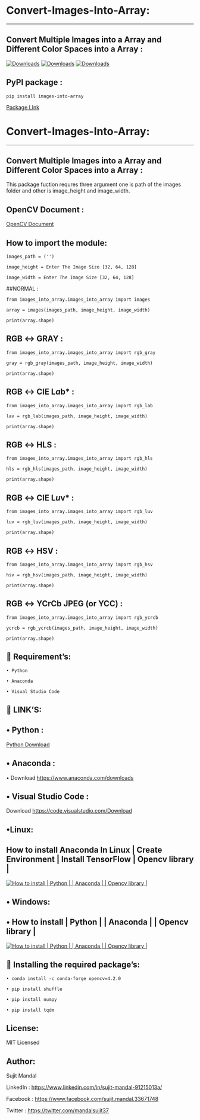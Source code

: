# Convert-Images-Into-Array:
---------------------------
Convert Multiple Images into a Array and Different Color Spaces into a Array :
------------------------------------------------------------------------------
[![Downloads](https://pepy.tech/badge/images-into-array)](https://pepy.tech/project/images-into-array) [![Downloads](https://pepy.tech/badge/images-into-array/month)](https://pepy.tech/project/images-into-array/month) [![Downloads](https://pepy.tech/badge/images-into-array/week)](https://pepy.tech/project/images-into-array/week)

PyPI package : 
--------------
```
pip install images-into-array
```

[Package LInk](https://pypi.org/project/images-into-array/)

# Convert-Images-Into-Array:
---------------------------
Convert Multiple Images into a Array and Different Color Spaces into a Array :
------------------------------------------------------------------------------------------------------
This package fuction requres three argument one is path of the images folder and other is image_height and image_width.

OpenCV Document :
-----------------
[OpenCV Document](https://docs.opencv.org/3.4/de/d25/imgproc_color_conversions.html)


## How to import the module:

```
images_path = ('')

image_height = Enter The Image Size [32, 64, 128]

image_width = Enter The Image Size [32, 64, 128]
```
##NORMAL :
```
from images_into_array.images_into_array import images

array = images(images_path, image_height, image_width)

print(array.shape)
```
## RGB ↔ GRAY :
```
from images_into_array.images_into_array import rgb_gray

gray = rgb_gray(images_path, image_height, image_width)

print(array.shape)
```
## RGB ↔ CIE L*a*b* :
```
from images_into_array.images_into_array import rgb_lab

lav = rgb_lab(images_path, image_height, image_width)

print(array.shape)
```
## RGB ↔ HLS :
```
from images_into_array.images_into_array import rgb_hls

hls = rgb_hls(images_path, image_height, image_width)

print(array.shape)
```
## RGB ↔ CIE L*u*v* :
```
from images_into_array.images_into_array import rgb_luv

luv = rgb_luv(images_path, image_height, image_width)

print(array.shape)
```
## RGB ↔ HSV :
```
from images_into_array.images_into_array import rgb_hsv

hsv = rgb_hsv(images_path, image_height, image_width)

print(array.shape)
```
## RGB ↔ YCrCb JPEG (or YCC) :
```
from images_into_array.images_into_array import rgb_ycrcb

ycrcb = rgb_ycrcb(images_path, image_height, image_width)

print(array.shape)
```

 Requirement’s:
----------------
```
• Python 

• Anaconda

• Visual Studio Code
```
 LINK’S:
---------

• Python : 
----------
[Python Download](https://www.python.org/downloads/)

• Anaconda : 
------------
• Download https://www.anaconda.com/downloads

• Visual Studio Code :
----------------------
Download https://code.visualstudio.com/Download

•Linux:
------
How to install Anaconda In Linux | Create Environment | Install TensorFlow | Opencv library |
---------------------------------------------------------------------------------------------
 [![How to install | Python | | Anaconda | | Opencv library |](https://yt-embed.herokuapp.com/embed?v=Mfbrxy8gK6A)](https://www.youtube.com/watch?v=Mfbrxy8gK6A "How to install Anaconda In Linux | Create Environment | Install TensorFlow | Opencv library |")

• Windows:
-------

• How to install | Python | | Anaconda | | Opencv library |
------------------------------------------------------------
 [![How to install | Python | | Anaconda | | Opencv library |](https://yt-embed.herokuapp.com/embed?v=eVV3byQlYvA)](https://www.youtube.com/watch?v=eVV3byQlYvA "How to install | Python | | Anaconda | | Opencv library |")


 Installing the required package’s:
-------------------------------------
```
• conda install -c conda-forge opencv=4.2.0

• pip install shuffle

• pip install numpy

• pip install tqdm
```
License:
--------
MIT Licensed

Author:
-------
Sujit Mandal

LinkedIn : https://www.linkedin.com/in/sujit-mandal-91215013a/

Facebook : https://www.facebook.com/sujit.mandal.33671748

Twitter : https://twitter.com/mandalsujit37
